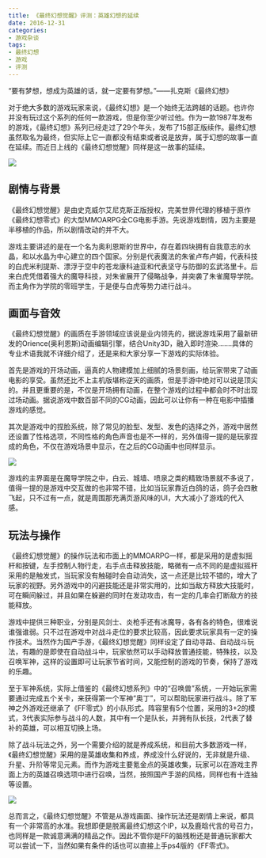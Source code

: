 ```yaml
---
title: 《最终幻想觉醒》评测：英雄幻想的延续
date: 2016-12-31
categories:
- 游戏杂谈
tags: 
- 最终幻想
- 游戏
- 评测
---
```


“要有梦想，想成为英雄的话，就一定要有梦想。”——扎克斯《最终幻想》

对于绝大多数的游戏玩家来说，《最终幻想》是一个始终无法跨越的话题。也许你并没有玩过这个系列的任何一款游戏，但是你至少听过他。作为一款1987年发布的游戏，《最终幻想》系列已经走过了29个年头，发布了15部正版续作。最终幻想虽然取名为最终，但实际上它一直都没有结束或者说是放弃，属于幻想的故事一直在延续。而近日上线的《最终幻想觉醒》同样是这一故事的延续。

![](https://frontend-studio-1256354221.file.myqcloud.com/img/20161231/1.jpg)

## 剧情与背景

《最终幻想觉醒》是由史克威尔艾尼克斯正版授权，完美世界代理的移植于原作《最终幻想零式》的大型MMOARPG全CG电影手游。先说游戏剧情，因为主要是半移植的作品，所以剧情改动的并不大。


游戏主要讲述的是在一个名为奥利恩斯的世界中，存在着四块拥有自我意志的水晶，和以水晶为中心建立的四个国家。分别是代表魔法的朱雀卢布卢姆，代表科技的白虎米利提斯、漂浮于空中的苍龙康科迪亚和代表坚守与防御的玄武洛里卡。后来白虎凭借着强大的魔导科技，对朱雀展开了侵略战争，并突袭了朱雀魔导学院。而主角作为学院的零班学生，于是便与白虎等势力进行战斗。


## 画面与音效

《最终幻想觉醒》的画质在手游领域应该说是业内领先的，据说游戏采用了最新研发的Orience(奥利恩斯)动画编辑引擎，结合Unity3D，融入即时渲染.......具体的专业术语我就不详细介绍了，还是来和大家分享一下游戏的实际体验。


首先是游戏的开场动画，逼真的人物建模加上细腻的场景刻画，给玩家带来了动画电影的享受。虽然还比不上主机版堪称逆天的画质，但是手游中绝对可以说是顶尖的。并且更重要的是，不仅是开场拥有动画，在整个游戏的过程中都会时不时出现过场动画。据说游戏中数百部不同的CG动画，因此可以让你有一种在电影中插播游戏的感觉。


其次是游戏中的捏脸系统，除了常见的脸型、发型、发色的选择之外，游戏中居然还设置了性格选项，不同性格的角色声音也是不一样的，另外值得一提的是玩家捏成的角色，不仅在游戏场景中显示，在之后的CG动画中也同样显示。

![](https://frontend-studio-1256354221.file.myqcloud.com/img/20161231/2.jpg)


游戏的主界面是在魔导学院之中，白云、城墙、喷泉之类的精致场景就不多说了，值得一提的是游戏中交互做的也非常不错，比如当玩家靠近白鸽的话，鸽子会四散飞起，只不过有一点，就是周围那充满页游风味的UI，大大减小了游戏的代入感。


## 玩法与操作

《最终幻想觉醒》的操作玩法和市面上的MMOARPG一样，都是采用的是虚拟摇杆和按键，左手控制人物行走，右手点击释放技能，略微有一点不同的是虚拟摇杆采用的是触发式，当玩家没有触碰时会自动消失，这一点还是比较不错的，增大了玩家的视野。另外游戏中的闪避技能还是非常实用的，比如当敌方释放大技能时，可在瞬间躲过，并且如果在躲避的同时在发动攻击，有一定的几率会打断敌方的技能释放。


游戏中提供三种职业，分别是风剑士、炎枪手还有冰魔导，各有各的特色，很难说谁强谁弱。只不过在游戏中对战斗走位的要求比较高，因此要求玩家具有一定的操作技术。当然作为国产手游，《最终幻想觉醒》同样设定了自动寻路、自动战斗玩法，有趣的是即使在自动战斗中，玩家依然可以手动释放普通技能，特殊技，以及召唤军神，这样的设置即可让玩家节省时间，又能控制的游戏的节奏，保持了游戏的乐趣。


至于军神系统，实际上借鉴的《最终幻想系列》中的“召唤兽”系统，一开始玩家需要通过完成五个关卡，来获得第一个军神“奥丁”，可以帮助玩家进行战斗。除了军神之外游戏还继承了《FF零式》的小队形式。阵容里有5个位置，采用的3+2的模式，3代表实际参与战斗的人数，其中有一个是队长，并拥有队长技，2代表了替补的英雄，可以相互切换上场。


除了战斗玩法之外，另一个需要介绍的就是养成系统，和目前大多数游戏一样，《最终幻想觉醒》采用的是英雄收集和养成，养成没什么好说的，无非就是升级、升星、升阶等常见元素。而作为游戏主要氪金点的英雄收集，玩家可以在游戏主界面上方的英雄召唤选项中进行召唤，当然，按照国产手游的风格，同样也有十连抽等设置。

![](https://frontend-studio-1256354221.file.myqcloud.com/img/20161231/3.jpg)

总而言之，《最终幻想觉醒》不管是从游戏画面、操作玩法还是剧情上来说，都具有一个非常高的水准。我想即便是脱离最终幻想这个IP，以及鹿晗代言的号召力，也同样是一款诚意满满的精品之作。因此不管你是FF的脑残粉还是普通玩家都大可以尝试一下，当然如果有条件的话也可以直接上手ps4版的《FF零式》。
